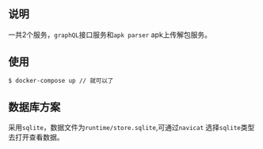 ## 说明 
一共2个服务，`graphQL`接口服务和`apk parser` apk上传解包服务。

## 使用
``` bash 
$ docker-compose up // 就可以了
```

##  数据库方案
 采用`sqlite`，数据文件为`runtime/store.sqlite`,可通过`navicat` 选择`sqlite`类型去打开查看数据。
